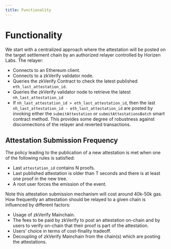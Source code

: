 ```yaml
---
title: Functionality
---
```


# Functionality

We start with a centralized approach where the attestation will be posted on the target settlement chain by an authorized relayer controlled by Horizen Labs. The relayer:

- Connects to an Ethereum client.
- Connects to a zkVerify validator node.
- Queries the zkVerify Contract to check the latest published `eth_last_attestation_id`.
- Queries the zkVerify validator node to retrieve the latest `nh_last_attestation_id`
- If `nh_last_attestation_id > eth_last_attestation_id`,  then the last `nh_last_attestation_id - eth_last_attestation_id` are posted by invoking either the `submitAttestation` or `submitAttestationsBatch` smart contract method. This provides some degree of robustness against disconnections of the relayer and reverted transactions.


## Attestation Submission Frequency
The policy leading to the publication of a new attestation is met when one of the following rules is satisfied:
- Last `attestation_id` contains N proofs.
- Last published attestation is older than T seconds and there is at least one proof in the new tree.
- A root user forces the emission of the event.

Note this attestation submission mechanism will cost around 40k-50k gas.  How frequently an attestation should be relayed to a given chain is influenced by different factors:

- Usage of zkVerify Mainchain.
- The fees to be paid by zkVerify to post an attestation on-chain and by users to verify on-chain that their proof is part of the attestation.
- Users’ choice in terms of cost-finality tradeoff.
- Decoupling of zkVerify Mainchain from the chain(s) which are posting the attestations.
